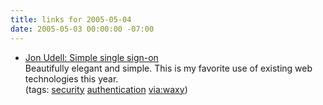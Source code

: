 ```yaml
---
title: links for 2005-05-04
date: 2005-05-03 00:00:00 -07:00
---
```


<ul class="delicious">
	<li>
		<div class="delicious-link"><a href="http://weblog.infoworld.com/udell/2005/05/03.html">Jon Udell: Simple single sign-on</a></div>
		<div class="delicious-extended">Beautifully elegant and simple. This is my favorite use of existing web technologies this year.</div>
		<div class="delicious-tags">(tags: <a href="http://del.icio.us/torrez/security">security</a> <a href="http://del.icio.us/torrez/authentication">authentication</a> <a href="http://del.icio.us/torrez/via:waxy">via:waxy</a>)</div>
	</li>
</ul>
